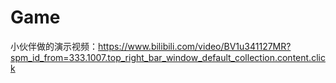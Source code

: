 # Game
小伙伴做的演示视频：https://www.bilibili.com/video/BV1u341127MR?spm_id_from=333.1007.top_right_bar_window_default_collection.content.click
